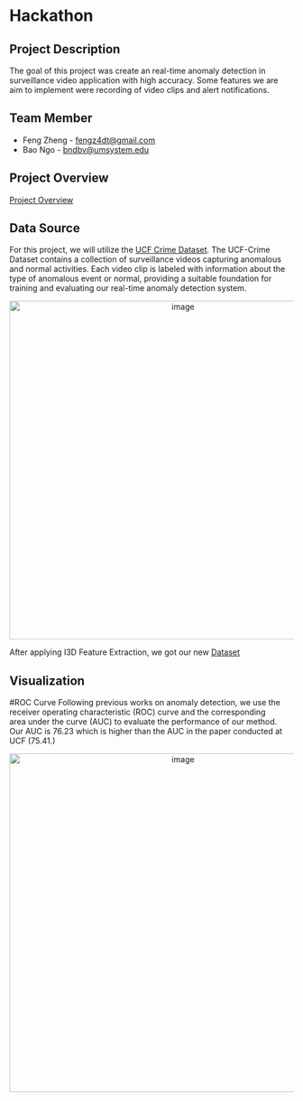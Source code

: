# Hackathon
## Project Description
The goal of this project was create an real-time anomaly detection in surveillance video application with high accuracy. Some features we are aim to implement were recording of video clips and alert notifications.

## Team Member
- Feng Zheng - fengz4dt@gmail.com
- Bao Ngo - bndbv@umsystem.edu

## Project Overview
[Project Overview](https://youtu.be/NfLOfrISgSA)

## Data Source
For this project, we will utilize the [UCF Crime Dataset](https://www.dropbox.com/sh/75v5ehq4cdg5g5g/AABvnJSwZI7zXb8_myBA0CLHa?dl=0).
The UCF-Crime Dataset contains a collection of surveillance videos capturing anomalous and normal activities. Each video clip is labeled with information about the type of anomalous event or normal, providing a suitable foundation for training and evaluating our real-time anomaly detection system.

<p align="center">
  <img width="600" alt="image" src="https://github.com/Bao-Thien-Ngo/Hackathon/assets/46905932/cff800ea-27ea-4b03-b706-6a63ed974f0c">
</p>

After applying I3D Feature Extraction, we got our new [Dataset](https://mega.nz/folder/Pw1hlAwa#D7dWaoMUqWBp0vtUa9tIGw)

## Visualization
#ROC Curve
Following previous works on anomaly detection, we use the receiver operating characteristic (ROC) curve and the corresponding area under the curve (AUC) to evaluate the performance of our method.  
Our AUC is 76.23 which is higher than the AUC in the paper conducted at UCF (75.41.)
<p align="center">
  <img width="600" alt="image" src="https://github.com/Bao-Thien-Ngo/Hackathon/assets/46905932/e5ce0f91-fbef-4409-a876-786e75dc99c0">
</p>
